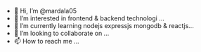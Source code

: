 - 👋 Hi, I’m @mardala05
- 👀 I’m interested in frontend & backend technologi ...
- 🌱 I’m currently learning nodejs expressjs mongodb & reactjs...
- 💞️ I’m looking to collaborate on ...
- 📫 How to reach me ...

<!---
mardala05/mardala05 is a ✨ special ✨ repository because its `README.md` (this file) appears on your GitHub profile.
You can click the Preview link to take a look at your changes.
--->
